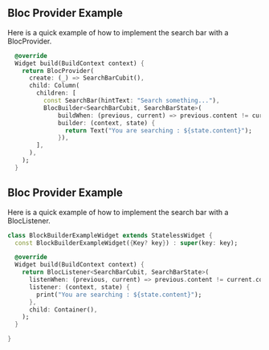 ## Bloc Provider Example

Here is a quick example of how to implement the search bar with a BlocProvider.

```dart
  @override
  Widget build(BuildContext context) {
    return BlocProvider(
      create: (_) => SearchBarCubit(),
      child: Column(
        children: [
          const SearchBar(hintText: "Search something..."),
          BlocBuilder<SearchBarCubit, SearchBarState>(
              buildWhen: (previous, current) => previous.content != current.content,
              builder: (context, state) {
                return Text("You are searching : ${state.content}");
              }),
        ],
      ),
    );
  }
```

## Bloc Provider Example

Here is a quick example of how to implement the search bar with a BlocListener.

```dart
class BlockBuilderExampleWidget extends StatelessWidget {
  const BlockBuilderExampleWidget({Key? key}) : super(key: key);

  @override
  Widget build(BuildContext context) {
    return BlocListener<SearchBarCubit, SearchBarState>(
      listenWhen: (previous, current) => previous.content != current.content,
      listener: (context, state) {
        print("You are searching : ${state.content}");
      },
      child: Container(),
    );
  }

}
```

